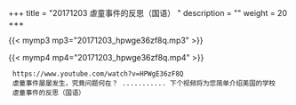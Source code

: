 +++
title = "20171203  虐童事件的反思（国语） "
description = ""
weight = 20
+++

{{< mymp3 mp3="20171203_hpwge36zf8q.mp3" >}}

{{< mymp4 mp4="20171203_hpwge36zf8q.mp4" >}}

     https://www.youtube.com/watch?v=HPWgE36zF8Q 
     虐童事件屡屡发生，究竟问题何在？ ........... 下个视频将为您简单介绍美国的学校 
     虐童事件的反思（国语） 

